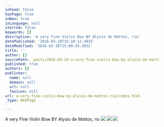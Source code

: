 ```yaml
---
inFeed: false
hasPage: true
inNav: true
inLanguage: null
starred: false
keywords: []
description: 'A very Fine Violin Bow BY Alysio de Mattos, rio'
datePublished: '2016-03-28T15:10:12.483Z'
dateModified: '2016-03-28T15:09:35.303Z'
title: ''
author: []
sourcePath: _posts/2016-03-28-a-very-fine-violin-bow-by-alysio-de-mattos-rio.md
published: true
authors: []
publisher:
  name: null
  domain: null
  url: null
  favicon: null
url: a-very-fine-violin-bow-by-alysio-de-mattos-rio/index.html
_type: WebPage

---
```

A very Fine Violin Bow BY Alysio de Mattos, rio
![](https://the-grid-user-content.s3-us-west-2.amazonaws.com/67a1f5f5-26cc-4427-9139-911443aa6eec.jpg)
![](https://the-grid-user-content.s3-us-west-2.amazonaws.com/05612a03-3a69-4664-8d5f-23b600aecdc6.jpg)
![](https://the-grid-user-content.s3-us-west-2.amazonaws.com/bddc897e-252b-485f-bbb8-00c4ce97c2b7.jpg)
